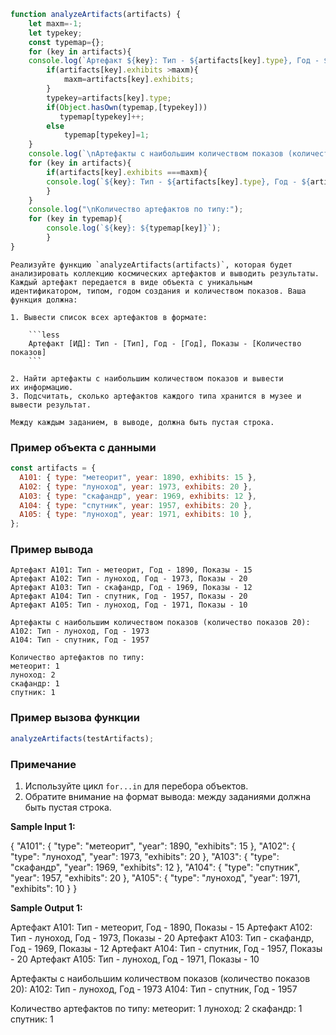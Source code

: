 ```javascript
function analyzeArtifacts(artifacts) {
    let maxm=-1;
    let typekey;
    const typemap={};
    for (key in artifacts){
    console.log(`Артефакт ${key}: Тип - ${artifacts[key].type}, Год - ${artifacts[key].year}, Показы - ${artifacts[key].exhibits}`);             
        if(artifacts[key].exhibits >maxm){
            maxm=artifacts[key].exhibits;
        }
        typekey=artifacts[key].type;
        if(Object.hasOwn(typemap,[typekey]))
           typemap[typekey]++;
        else
            typemap[typekey]=1;
    }
    console.log(`\nАртефакты с наибольшим количеством показов (количество показов ${maxm}):`);
    for (key in artifacts){
        if(artifacts[key].exhibits ===maxm){
        console.log(`${key}: Тип - ${artifacts[key].type}, Год - ${artifacts[key].year}`);
        }
    }
    console.log("\nКоличество артефактов по типу:");
    for (key in typemap){
        console.log(`${key}: ${typemap[key]}`);
        }
}
```
```
Реализуйте функцию `analyzeArtifacts(artifacts)`, которая будет анализировать коллекцию космических артефактов и выводить результаты. Каждый артефакт передается в виде объекта с уникальным идентификатором, типом, годом создания и количеством показов. Ваша функция должна:

1. Вывести список всех артефактов в формате:
    
    ```less
    Артефакт [ИД]: Тип - [Тип], Год - [Год], Показы - [Количество показов]
    ```
    
2. Найти артефакты с наибольшим количеством показов и вывести их информацию.
3. Подсчитать, сколько артефактов каждого типа хранится в музее и вывести результат.

Между каждым заданием, в выводе, должна быть пустая строка.
```
### Пример объекта с данными
```javascript
const artifacts = {
  A101: { type: "метеорит", year: 1890, exhibits: 15 },
  A102: { type: "луноход", year: 1973, exhibits: 20 },
  A103: { type: "скафандр", year: 1969, exhibits: 12 },
  A104: { type: "спутник", year: 1957, exhibits: 20 },
  A105: { type: "луноход", year: 1971, exhibits: 10 },
};
```
### Пример вывода

```no-highlight
Артефакт A101: Тип - метеорит, Год - 1890, Показы - 15
Артефакт A102: Тип - луноход, Год - 1973, Показы - 20
Артефакт A103: Тип - скафандр, Год - 1969, Показы - 12
Артефакт A104: Тип - спутник, Год - 1957, Показы - 20
Артефакт A105: Тип - луноход, Год - 1971, Показы - 10

Артефакты с наибольшим количеством показов (количество показов 20):
A102: Тип - луноход, Год - 1973
A104: Тип - спутник, Год - 1957

Количество артефактов по типу:
метеорит: 1
луноход: 2
скафандр: 1
спутник: 1
```

### Пример вызова функции

```javascript
analyzeArtifacts(testArtifacts);
```
### Примечание
1. Используйте цикл `for...in` для перебора объектов.
2. Обратите внимание на формат вывода: между заданиями должна быть пустая строка.

**Sample Input 1:**

{
  "A101": { "type": "метеорит", "year": 1890, "exhibits": 15 },
  "A102": { "type": "луноход", "year": 1973, "exhibits": 20 },
  "A103": { "type": "скафандр", "year": 1969, "exhibits": 12 },
  "A104": { "type": "спутник", "year": 1957, "exhibits": 20 },
  "A105": { "type": "луноход", "year": 1971, "exhibits": 10 }
}

**Sample Output 1:**

Артефакт A101: Тип - метеорит, Год - 1890, Показы - 15
Артефакт A102: Тип - луноход, Год - 1973, Показы - 20
Артефакт A103: Тип - скафандр, Год - 1969, Показы - 12
Артефакт A104: Тип - спутник, Год - 1957, Показы - 20
Артефакт A105: Тип - луноход, Год - 1971, Показы - 10

Артефакты с наибольшим количеством показов (количество показов 20):
A102: Тип - луноход, Год - 1973
A104: Тип - спутник, Год - 1957

Количество артефактов по типу:
метеорит: 1
луноход: 2
скафандр: 1
спутник: 1